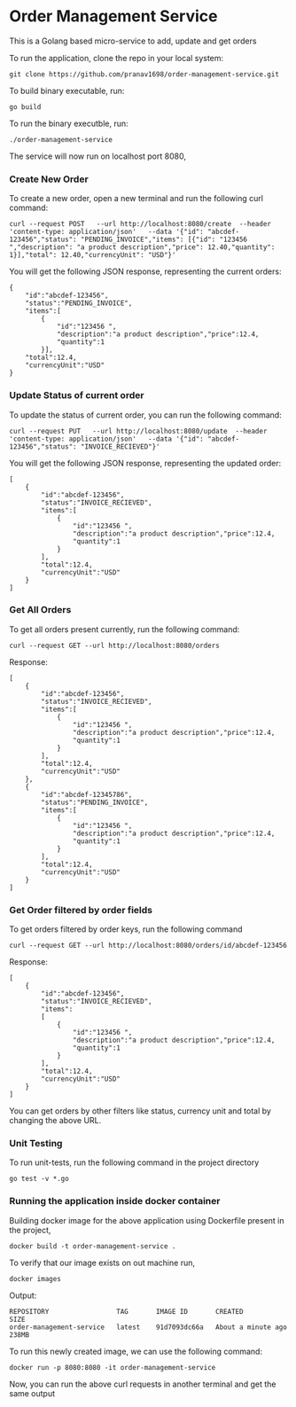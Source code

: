 # Order Management Service

This is a Golang based micro-service to add, update and get orders

To run the application, clone the repo in your local system:
```
git clone https://github.com/pranav1698/order-management-service.git
```

To build binary executable, run:
```
go build
```

To run the binary executble, run:
```
./order-management-service
```

The service will now run on localhost port 8080,

### Create New Order
To create a new order, open a new terminal and run the following curl command:

```
curl --request POST   --url http://localhost:8080/create  --header 'content-type: application/json'   --data '{"id": "abcdef-123456","status": "PENDING_INVOICE","items": [{"id": "123456 ","description": "a product description","price": 12.40,"quantity": 1}],"total": 12.40,"currencyUnit": "USD"}'
```

You will get the following JSON response, representing the current orders:

```
{
    "id":"abcdef-123456",
    "status":"PENDING_INVOICE",
    "items":[
        {
            "id":"123456 ",
            "description":"a product description","price":12.4,
            "quantity":1
        }],
    "total":12.4,
    "currencyUnit":"USD"
}

```

### Update Status of current order
To update the status of current order, you can run the following command:

```
curl --request PUT   --url http://localhost:8080/update  --header 'content-type: application/json'   --data '{"id": "abcdef-123456","status": "INVOICE_RECIEVED"}'
```

You will get the following JSON response, representing the updated order:

```
[
    {
        "id":"abcdef-123456",
        "status":"INVOICE_RECIEVED",
        "items":[
            {
                "id":"123456 ",
                "description":"a product description","price":12.4,
                "quantity":1
            }
        ],
        "total":12.4,
        "currencyUnit":"USD"
    }
]

```

### Get All Orders
To get all orders present currently, run the following command:

```
curl --request GET --url http://localhost:8080/orders
```

Response:

```
[
    {
        "id":"abcdef-123456",
        "status":"INVOICE_RECIEVED",
        "items":[
            {
                "id":"123456 ",
                "description":"a product description","price":12.4,
                "quantity":1
            }
        ],
        "total":12.4,
        "currencyUnit":"USD"
    },
    {
        "id":"abcdef-12345786",
        "status":"PENDING_INVOICE",
        "items":[
            {
                "id":"123456 ",
                "description":"a product description","price":12.4,
                "quantity":1
            }
        ],
        "total":12.4,
        "currencyUnit":"USD"
    }
]

```

### Get Order filtered by order fields
To get orders filtered by order keys, run the following command

```
curl --request GET --url http://localhost:8080/orders/id/abcdef-123456
```

Response:

```
[
    {
        "id":"abcdef-123456",
        "status":"INVOICE_RECIEVED",
        "items":
        [
            {
                "id":"123456 ",
                "description":"a product description","price":12.4,
                "quantity":1
            }
        ],
        "total":12.4,
        "currencyUnit":"USD"
    }
]

```

You can get orders by other filters like status, currency unit and total by changing the above URL.

### Unit Testing
To run unit-tests, run the following command in the project directory

```
go test -v *.go
```

### Running the application inside docker container

Building docker image for the above application using Dockerfile present in the project,

```
docker build -t order-management-service .
```

To verify that our image exists on out machine run,

```
docker images
```

Output:

```
REPOSITORY                 TAG       IMAGE ID       CREATED              SIZE
order-management-service   latest    91d7093dc66a   About a minute ago   238MB
```

To run this newly created image, we can use the following command:

```
docker run -p 8080:8080 -it order-management-service
```

Now, you can run the above curl requests in another terminal and get the same output